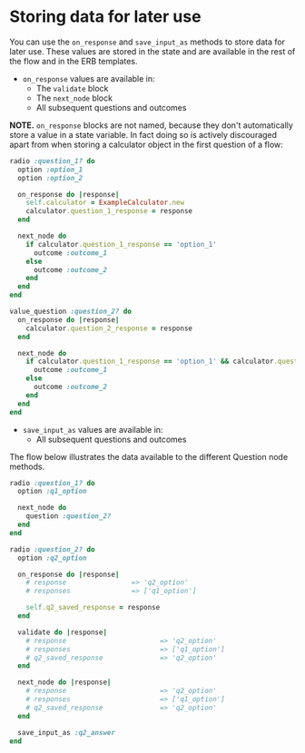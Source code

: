 # Storing data for later use

You can use the `on_response` and `save_input_as` methods to store data for later use. These values are stored in the state and are available in the rest of the flow and in the ERB templates.

* `on_response` values are available in:
  * The `validate` block
  * The `next_node` block
  * All subsequent questions and outcomes

__NOTE.__ `on_response` blocks are not named, because they don't automatically store a value in a state variable. In fact doing so is actively discouraged apart from when storing a calculator object in the first question of a flow:

```ruby
radio :question_1? do
  option :option_1
  option :option_2

  on_response do |response|
    self.calculator = ExampleCalculator.new
    calculator.question_1_response = response
  end

  next_node do
    if calculator.question_1_response == 'option_1'
      outcome :outcome_1
    else
      outcome :outcome_2
    end
  end
end

value_question :question_2? do
  on_response do |response|
    calculator.question_2_response = response
  end

  next_node do
    if calculator.question_1_response == 'option_1' && calculator.question_2_response == 'London'
      outcome :outcome_1
    else
      outcome :outcome_2
    end
  end
end
```

* `save_input_as` values are available in:
  * All subsequent questions and outcomes

The flow below illustrates the data available to the different Question node methods.

```ruby
radio :question_1? do
  option :q1_option

  next_node do
    question :question_2?
  end
end

radio :question_2? do
  option :q2_option

  on_response do |response|
    # response                => 'q2_option'
    # responses               => ['q1_option']

    self.q2_saved_response = response
  end

  validate do |response|
    # response                       => 'q2_option'
    # responses                      => ['q1_option']
    # q2_saved_response              => 'q2_option'
  end

  next_node do |response|
    # response                       => 'q2_option'
    # responses                      => ['q1_option']
    # q2_saved_response              => 'q2_option'
  end

  save_input_as :q2_answer
end
```
